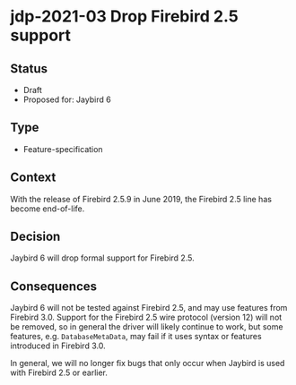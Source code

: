 # jdp-2021-03 Drop Firebird 2.5 support

## Status

- Draft
- Proposed for: Jaybird 6

## Type

- Feature-specification

## Context

With the release of Firebird 2.5.9 in June 2019, the Firebird 2.5 line has
become end-of-life.

## Decision

Jaybird 6 will drop formal support for Firebird 2.5.

## Consequences

Jaybird 6 will not be tested against Firebird 2.5, and may use features from
Firebird 3.0. Support for the Firebird 2.5 wire protocol (version 12) will not
be removed, so in general the driver will likely continue to work, but some
features, e.g. `DatabaseMetaData`, may fail if it uses syntax or features
introduced in Firebird 3.0.

In general, we will no longer fix bugs that only occur when Jaybird is used with
Firebird 2.5 or earlier.
